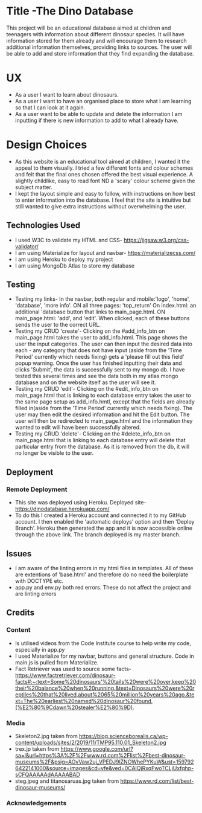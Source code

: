 # Title -The Dino Database
This project will be an educational database aimed at children and teenagers with information about different dinosaur species. It will have information stored for them already and will encourage them to research additional information themselves, providing links to sources. The user will be able to add and store information that they find expanding the database.

# UX
* As a user I want to learn about dinosaurs.
* As a user I want to have an organised place to store what I am learning so that I can look at it again.
* As a user want to be able to update and delete the information I am inputting if there is new information to add to what I already have.

# Design Choices
* As this website is an educational tool aimed at children, I wanted it the appeal to them visually. I tried a few different fonts and colour schemes and felt that the final ones chosen offered the best visual experience. A slightly childlike, easy to read font ND a 'scary' colour scheme given the subject matter.
* I kept the layout simple and easy to follow, with instructions on how best to enter information into the database. I feel that the site is intuitive but still wanted to give extra instructions without overwhelming the user.

## Technologies Used 
* I used W3C to validate my HTML and CSS- https://jigsaw.w3.org/css-validator/ 
* I am using Materialize for layout and navbar- https://materializecss.com/
* I am using Heroku to deploy my project
* I am using MongoDb Atlas to store my database

## Testing
* Testing my links- In the navbar, both regular and mobile:'logo', 'home', 'database', 'more info'. ON all three pages: 'top_return' On index.html:  an additional 'database button that links to main_page.html. ON main_page.html: 'add', and 'edit'.  When clicked, each of these buttons sends the user to the correct URL.
* Testing my CRUD 'create'- Clicking on the #add_info_btn on main_page.html takes the user to add_info.html. This page shows the user the input categories. The user can then input the desired data into each - any category that does not have input (aside from the 'Time Period' currently which needs fixing) gets a 'please fill out this field' popup warning. Once the user has finished inputting their data and clicks 'Submit', the data is successfully sent to my mongo db. I have tested this several times and see the data both in my atlas mongo database and on the website itself as the user will see it.
* Testing my CRUD 'edit'- Clicking on the #edit_info_btn on main_page.html that is linking to each database entry takes the user to the same page setup as add_info.hmtl, except that the fields are already filled in(aside from the 'Time Period' currently which needs fixing). The user may then edit the desired information and hit the Edit button. The user will then be redirected to main_page.html and the information they wanted to edit will have been successfully altered.
* Testing my CRUD 'delete'- Clicking on the #delete_info_btn on main_page.html that is linking to each database entry will delete that particular entry from the database. As it is removed from the db, it will no longer be visible to the user.

## Deployment
### Remote Deployment
* This site was deployed using Heroku. Deployed site- https://dinodatabase.herokuapp.com/
* To do this I created a Heroku account and connected it to my GitHub account. I then enabled the 'automatic deploys' option and then 'Deploy Branch'. Heroku then generated the app and it is now accessible online through the above link. The branch deployed is my master branch.
## Issues
* I am aware of the linting errors in my html files in templates. All of these are extentions of 'base.html' and therefore do no need the boilerplate with DOCTYPE etc. 
* app.py and env.py both red errors. These do not affect the project and are linting errors
## Credits
### Content
* Is utilised videos from the Code Institute course to help write my code, especially in app.py
* I used Materialize for my navbar, buttons and general structure. Code in main.js is pulled from Materialize.
* Fact Retriever was used to source some facts- https://www.factretriever.com/dinosaur-facts#:~:text=Some%20dinosaurs'%20tails%20were%20over,keep%20their%20balance%20when%20running.&text=Dinosaurs%20were%20reptiles%20that%20lived,about%2065%20million%20years%20ago.&text=The%20earliest%20named%20dinosaur%20found,(%E2%80%9Cdawn%20stealer%E2%80%9D).
### Media
* Skeleton2.jpg taken from https://blog.scienceborealis.ca/wp-content/uploads/sites/2/2019/11/TMP95.110.01_Skeleton2.jpg
* trex.jp taken from https://www.google.com/url?sa=i&url=https%3A%2F%2Fwww.rd.com%2Flist%2Fbest-dinosaur-museums%2F&psig=AOvVaw2uj_VPEDJ9lZNOWhePYKuW&ust=1597926422141000&source=images&cd=vfe&ved=0CAIQjRxqFwoTCLjUxfqhp-sCFQAAAAAdAAAAABAD
* steg.jpeg and titanosaruas.jpg taken from https://www.rd.com/list/best-dinosaur-museums/
### Acknowledgements
